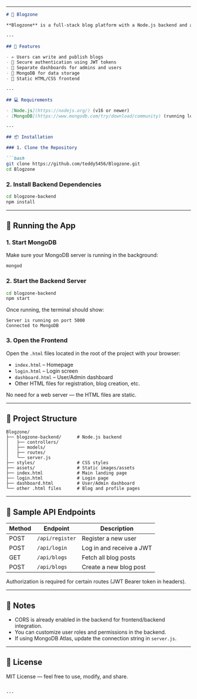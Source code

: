 
---

````markdown
# 📰 Blogzone

**Blogzone** is a full-stack blog platform with a Node.js backend and a pure HTML/CSS frontend. It supports user registration, login, blog creation, and role-based dashboards. Data is stored in MongoDB and secured using JWT-based authentication.

---

## 🚀 Features

- ✍️ Users can write and publish blogs
- 🔐 Secure authentication using JWT tokens
- 👥 Separate dashboards for admins and users
- 📂 MongoDB for data storage
- 🎨 Static HTML/CSS frontend

---

## 💻 Requirements

- [Node.js](https://nodejs.org/) (v16 or newer)
- [MongoDB](https://www.mongodb.com/try/download/community) (running locally or using MongoDB Atlas)

---

## 📦 Installation

### 1. Clone the Repository

```bash
git clone https://github.com/teddy5456/Blogzone.git
cd Blogzone
````

### 2. Install Backend Dependencies

```bash
cd blogzone-backend
npm install
```

---

## 🏃 Running the App

### 1. Start MongoDB

Make sure your MongoDB server is running in the background:

```bash
mongod
```

### 2. Start the Backend Server

```bash
cd blogzone-backend
npm start
```

Once running, the terminal should show:

```
Server is running on port 5000
Connected to MongoDB
```

### 3. Open the Frontend

Open the `.html` files located in the root of the project with your browser:

* `index.html` – Homepage
* `login.html` – Login screen
* `dashboard.html` – User/Admin dashboard
* Other HTML files for registration, blog creation, etc.

No need for a web server — the HTML files are static.

---

## 📂 Project Structure

```
Blogzone/
├── blogzone-backend/      # Node.js backend
│   ├── controllers/
│   ├── models/
│   ├── routes/
│   └── server.js
├── styles/                # CSS styles
├── assets/                # Static images/assets
├── index.html             # Main landing page
├── login.html             # Login page
├── dashboard.html         # User/Admin dashboard
└── other .html files      # Blog and profile pages
```

---

## 🧪 Sample API Endpoints

| Method | Endpoint        | Description              |
| ------ | --------------- | ------------------------ |
| POST   | `/api/register` | Register a new user      |
| POST   | `/api/login`    | Log in and receive a JWT |
| GET    | `/api/blogs`    | Fetch all blog posts     |
| POST   | `/api/blogs`    | Create a new blog post   |

Authorization is required for certain routes (JWT Bearer token in headers).

---

## 📝 Notes

* CORS is already enabled in the backend for frontend/backend integration.
* You can customize user roles and permissions in the backend.
* If using MongoDB Atlas, update the connection string in `server.js`.

---

## 📜 License

MIT License — feel free to use, modify, and share.

```

---

